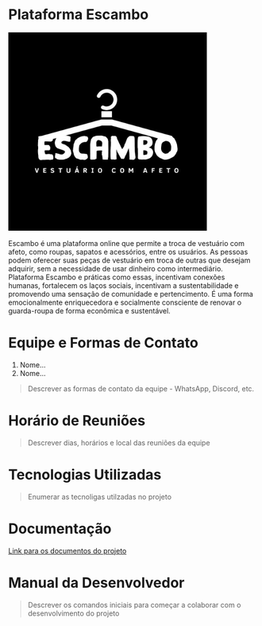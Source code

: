 # Plataforma Escambo

<img src="logo.png" width="400" height="400" />

Escambo é uma plataforma online que permite a troca de vestuário com afeto, como roupas, sapatos e acessórios, entre os usuários. As pessoas podem oferecer suas peças de vestuário em troca de outras que desejam adquirir, sem a necessidade de usar dinheiro como intermediário. Plataforma Escambo e práticas como essas, incentivam conexões humanas, fortalecem os laços sociais, incentivam a sustentabilidade e promovendo uma sensação de comunidade e pertencimento. É uma forma emocionalmente enriquecedora e socialmente consciente de renovar o guarda-roupa de forma econômica e sustentável.

# Equipe e Formas de Contato

1. Nome...
2. Nome...

>Descrever as formas de contato da equipe - WhatsApp, Discord, etc.

# Horário de Reuniões

>Descrever dias, horários e local das reuniões da equipe

# Tecnologias Utilizadas

>Enumerar as tecnoligas utilzadas no projeto

# Documentação

[Link para os documentos do projeto](doc/documentacao.md)

# Manual da Desenvolvedor

>Descrever os comandos iniciais para começar a colaborar com o desenvolvimento do projeto
